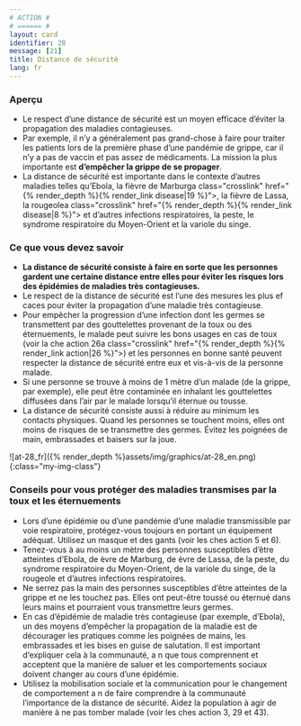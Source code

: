 ```yaml
---
# ACTION #
# ====== #
layout: card
identifier: 28
message: [21]
title: Distance de sécurité
lang: fr
---
```


### Aperçu

- Le respect d’une distance de sécurité est un moyen efficace d’éviter la propagation des maladies contagieuses.
- Par exemple, il n’y a généralement pas grand-chose à faire pour traiter les patients lors de la première phase d’une pandémie de grippe, car il n’y a pas de vaccin et pas assez de médicaments. La mission la plus importante est **d’empêcher la grippe de se propager**.
- La distance de sécurité est importante dans le contexte d’autres maladies telles qu’Ebola<a class="crosslink" href="{% render_depth %}{% render_link disease|17 %}"><i class="fas fa-external-link-alt" aria-hidden="true"></i></a>, la fièvre de Marburga class="crosslink" href="{% render_depth %}{% render_link disease|19 %}"><i class="fas fa-external-link-alt" aria-hidden="true"></i></a>, la fièvre de Lassa<a class="crosslink" href="{% render_depth %}{% render_link disease|18 %}"><i class="fas fa-external-link-alt" aria-hidden="true"></i></a>, la rougeolea class="crosslink" href="{% render_depth %}{% render_link disease|8 %}"><i class="fas fa-external-link-alt" aria-hidden="true"></i></a> et d’autres infections respiratoires, la peste<a class="crosslink" href="{% render_depth %}{% render_link disease|20 %}"><i class="fas fa-external-link-alt" aria-hidden="true"></i></a>, le syndrome respiratoire du Moyen-Orient<a class="crosslink" href="{% render_depth %}{% render_link disease|24 %}"><i class="fas fa-external-link-alt" aria-hidden="true"></i></a> et la variole du singe<a class="crosslink" href="{% render_depth %}{% render_link disease|25 %}"><i class="fas fa-external-link-alt" aria-hidden="true"></i></a>.

### Ce que vous devez savoir

- **La distance de sécurité consiste à faire en sorte que les personnes gardent une certaine distance entre elles pour éviter les risques lors des épidémies de maladies très contagieuses.**
- Le respect de la distance de sécurité est l’une des mesures les plus ef caces pour éviter la propagation d’une maladie très contagieuse.
- Pour empêcher la progression d’une infection dont les germes se transmettent par des gouttelettes provenant de la toux ou des éternuements, le malade peut suivre les bons usages en cas de toux (voir la  che action 26a class="crosslink" href="{% render_depth %}{% render_link action|26 %}"><i class="fas fa-external-link-alt" aria-hidden="true"></i></a>) et les personnes en bonne santé peuvent respecter la distance de sécurité entre eux et vis-à-vis de la personne malade.
- Si une personne se trouve à moins de 1 mètre d’un malade (de la grippe, par exemple), elle peut être contaminée en inhalant les gouttelettes diffusées dans l’air par le malade lorsqu’il éternue ou tousse.
- La distance de sécurité consiste aussi à réduire au minimum les contacts physiques. Quand les personnes se touchent moins, elles ont moins de risques de se transmettre des germes. Évitez les poignées de main, embrassades et baisers sur la joue.

![at-28_fr]({% render_depth %}assets/img/graphics/at-28_en.png){:class="my-img-class"}

### Conseils pour vous protéger des maladies transmises par la toux et les éternuements

 - Lors d’une épidémie ou d’une pandémie d’une maladie transmissible par voie respiratoire, protégez-vous toujours en portant un équipement adéquat. Utilisez un masque et des gants (voir les  ches action 5<a class="crosslink" href="{% render_depth %}{% render_link action|5 %}"><i class="fas fa-external-link-alt" aria-hidden="true"></i></a> et 6<a class="crosslink" href="{% render_depth %}{% render_link action|6 %}"><i class="fas fa-external-link-alt" aria-hidden="true"></i></a>).
- Tenez-vous à au moins un mètre des personnes susceptibles d’être atteintes d’Ebola<a class="crosslink" href="{% render_depth %}{% render_link disease|17 %}"><i class="fas fa-external-link-alt" aria-hidden="true"></i></a>, de  èvre de Marburg<a class="crosslink" href="{% render_depth %}{% render_link disease|19 %}"><i class="fas fa-external-link-alt" aria-hidden="true"></i></a>, de  èvre de Lassa<a class="crosslink" href="{% render_depth %}{% render_link disease|18 %}"><i class="fas fa-external-link-alt" aria-hidden="true"></i></a>, de la peste<a class="crosslink" href="{% render_depth %}{% render_link disease|20 %}"><i class="fas fa-external-link-alt" aria-hidden="true"></i></a>, du syndrome respiratoire du Moyen-Orient<a class="crosslink" href="{% render_depth %}{% render_link disease|24 %}"><i class="fas fa-external-link-alt" aria-hidden="true"></i></a>, de la variole du singe<a class="crosslink" href="{% render_depth %}{% render_link disease|25 %}"><i class="fas fa-external-link-alt" aria-hidden="true"></i></a>, de la rougeole<a class="crosslink" href="{% render_depth %}{% render_link disease|8 %}"><i class="fas fa-external-link-alt" aria-hidden="true"></i></a> et d’autres infections respiratoires.
- Ne serrez pas la main des personnes susceptibles d’être atteintes de la grippe et ne les touchez pas. Elles ont peut-être toussé ou éternué dans leurs mains et pourraient vous transmettre leurs germes.
- En cas d’épidémie de maladie très contagieuse (par exemple, d’Ebola), un des moyens d’empêcher
la propagation de la maladie est de décourager les pratiques comme les poignées de mains, les embrassades et les bises en guise de salutation. Il est important d’expliquer cela à la communauté, a n que tous comprennent et acceptent que la manière de saluer et les comportements sociaux doivent changer au cours d’une épidémie.
- Utilisez la mobilisation sociale et la communication pour le changement de comportement a n de faire comprendre à la communauté l’importance de la distance de sécurité. Aidez la population à agir de manière à ne pas tomber malade (voir les  ches action 3<a class="crosslink" href="{% render_depth %}{% render_link action|3 %}"><i class="fas fa-external-link-alt" aria-hidden="true"></i></a>, 29<a class="crosslink" href="{% render_depth %}{% render_link action|29 %}"><i class="fas fa-external-link-alt" aria-hidden="true"></i></a> et 43<a class="crosslink" href="{% render_depth %}{% render_link action|43 %}"><i class="fas fa-external-link-alt" aria-hidden="true"></i></a>).
